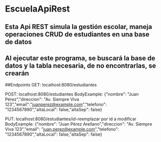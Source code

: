 # EscuelaApiRest

## Esta Api REST simula la gestión escolar, maneja operaciones CRUD de estudiantes en una base de datos
## Al ejecutar este programa, se buscará la base de datos y la tabla necesaria, de no encontrarlas, se crearán 

##Endpoints
GET: localhost:8080/estudiantes

POST: localhost:8080/estudiantes 
BodyExample: {"nombre": "Juan Pérez","direccion": "Av. Siempre Viva 123","email":"juanperez@example.com","telefono": "1234567890","altaLocal": false,"altaSep": false}

PUT: localhost:8080/estudiantes/id-reemplazar por id a modificar 
BodyExample: {"nombre": "Juan Pérez Arellano","direccion": "Av. Siempre Viva 123","email": "juan.perez@example.com","telefono": "1234567890","altaLocal": false,"altaSep": false}